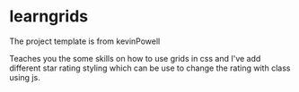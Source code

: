 # learngrids

The project template is from kevinPowell

Teaches you the some skills on how to use grids in css and I've add different star rating styling which can be use to change the rating with class using js. 
